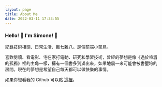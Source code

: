 ```yaml
---
layout: page
title: About Me
date: 2022-03-11 17:33:55
---
```


### Hello! 👋 I'm Simone! 👻

紀錄技術相關、日常生活、雜七雜八。是個前端小菜鳥。

喜歡閱讀、看電影、宅在家打電動、研究和學習技術，曾經的夢想是像《過於喧囂的孤獨》裡的主角一樣，擁有一個書多到滿出來，如果地震一來可能會被書壓垮的房間。現在的夢想是希望自己每天都可以做快樂的事情。

如果你想看我的 Github 可以點 [這裡](https://github.com/SimoneCheng)。